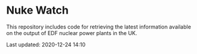 # Nuke Watch

This repository includes code for retrieving the latest information available on the output of EDF nuclear power plants in the UK.

Last updated: 2020-12-24 14:10